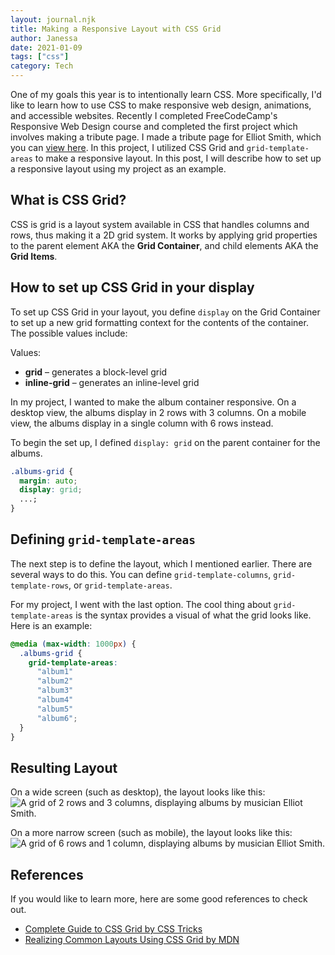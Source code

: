 ```yaml
---
layout: journal.njk
title: Making a Responsive Layout with CSS Grid
author: Janessa
date: 2021-01-09
tags: ["css"]
category: Tech
---
```


One of my goals this year is to intentionally learn CSS. More specifically, I'd like to learn how to use CSS to make responsive web design, animations, and accessible websites. Recently I completed FreeCodeCamp's Responsive Web Design course and completed the first project which involves making a tribute page. I made a tribute page for Elliot Smith, which you can [view here](https://janessatran.github.io/tributepage/). In this project, I utilized CSS Grid and `grid-template-areas` to make a responsive layout. In this post, I will describe how to set up a responsive layout using my project as an example.

## What is CSS Grid?

CSS is grid is a layout system available in CSS that handles columns and rows, thus making it a 2D grid system. It works by applying grid properties to the parent element AKA the **Grid Container**, and child elements AKA the **Grid Items**.

## How to set up CSS Grid in your display

To set up CSS Grid in your layout, you define `display` on the Grid Container to set up a new grid formatting context for the contents of the container. The possible values include:

Values:

- **grid** – generates a block-level grid
- **inline-grid** – generates an inline-level grid

In my project, I wanted to make the album container responsive. On a desktop view, the albums display in 2 rows with 3 columns. On a mobile view, the albums display in a single column with 6 rows instead.

To begin the set up, I defined `display: grid` on the parent container for the albums.

```css
.albums-grid {
  margin: auto;
  display: grid;
  ...;
}
```

## Defining `grid-template-areas`

The next step is to define the layout, which I mentioned earlier. There are several ways to do this. You can define `grid-template-columns`, `grid-template-rows`, or `grid-template-areas`.

For my project, I went with the last option. The cool thing about `grid-template-areas` is the syntax provides a visual of what the grid looks like. Here is an example:

```css
@media (max-width: 1000px) {
  .albums-grid {
    grid-template-areas:
      "album1"
      "album2"
      "album3"
      "album4"
      "album5"
      "album6";
  }
}
```

## Resulting Layout

On a wide screen (such as desktop), the layout looks like this:
<img src="https://i.imgur.com/TM9torU.png" alt="A grid of 2 rows and 3 columns, displaying albums by musician Elliot Smith.">

On a more narrow screen (such as mobile), the layout looks like this:
<img src="https://i.imgur.com/SKpMSiF.png" alt="A grid of 6 rows and 1 column, displaying albums by musician Elliot Smith.">

## References

If you would like to learn more, here are some good references to check out.

- [Complete Guide to CSS Grid by CSS Tricks](<[https://css-tricks.com/snippets/css/complete-guide-grid/](https://css-tricks.com/snippets/css/complete-guide-grid/)>)
- [Realizing Common Layouts Using CSS Grid by MDN](<[https://developer.mozilla.org/en-US/docs/Web/CSS/CSS_Grid_Layout/Realizing_common_layouts_using_CSS_Grid_Layout](https://developer.mozilla.org/en-US/docs/Web/CSS/CSS_Grid_Layout/Realizing_common_layouts_using_CSS_Grid_Layout)>)

